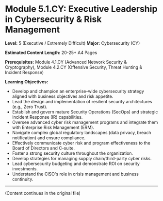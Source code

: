 # Module 5.1.CY: Executive Leadership in Cybersecurity & Risk Management

**Level:** 5 (Executive / Extremely Difficult)
**Major:** Cybersecurity (CY)

**Estimated Content Length:** 20-25+ A4 Pages

**Prerequisites:** Module 4.1.CY (Advanced Network Security & Cryptography), Module 4.2.CY (Offensive Security, Threat Hunting & Incident Response)

**Learning Objectives:**
*   Develop and champion an enterprise-wide cybersecurity strategy aligned with business objectives and risk appetite.
*   Lead the design and implementation of resilient security architectures (e.g., Zero Trust).
*   Establish and govern mature Security Operations (SecOps) and strategic Incident Response (IR) capabilities.
*   Oversee advanced cyber risk management programs and integrate them with Enterprise Risk Management (ERM).
*   Navigate complex global regulatory landscapes (data privacy, breach notification) and ensure compliance.
*   Effectively communicate cyber risk and program effectiveness to the Board of Directors and C-suite.
*   Foster a strong security culture throughout the organization.
*   Develop strategies for managing supply chain/third-party cyber risks.
*   Lead cybersecurity budgeting and demonstrate ROI on security investments.
*   Understand the CISO's role in crisis management and business continuity.

---
(Content continues in the original file)